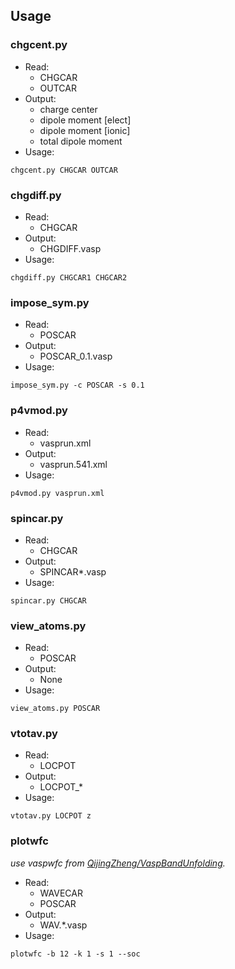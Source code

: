 ## Usage
### chgcent.py
- Read:
  - CHGCAR
  - OUTCAR
- Output:
  - charge center
  - dipole moment [elect]
  - dipole moment [ionic]
  - total dipole moment
- Usage:
```
chgcent.py CHGCAR OUTCAR
```

### chgdiff.py
- Read:
  - CHGCAR
- Output:
  - CHGDIFF.vasp
- Usage:
```
chgdiff.py CHGCAR1 CHGCAR2
```

### impose_sym.py
- Read:
  - POSCAR
- Output:
  - POSCAR_0.1.vasp
- Usage:
```
impose_sym.py -c POSCAR -s 0.1
```

### p4vmod.py
- Read:
  - vasprun.xml
- Output:
  - vasprun.541.xml
- Usage:
```
p4vmod.py vasprun.xml
```

### spincar.py
- Read:
  - CHGCAR
- Output:
  - SPINCAR*.vasp
- Usage:
```
spincar.py CHGCAR
```

### view_atoms.py
- Read:
  - POSCAR
- Output:
  - None
- Usage:
```
view_atoms.py POSCAR
```

### vtotav.py
- Read:
  - LOCPOT
- Output:
  - LOCPOT_*
- Usage:
```
vtotav.py LOCPOT z
```

### plotwfc
*use vaspwfc from [QijingZheng/VaspBandUnfolding](https://github.com/QijingZheng/VaspBandUnfolding/blob/master/vaspwfc.py).*
- Read:
  - WAVECAR
  - POSCAR
- Output:
  - WAV.*.vasp
- Usage:
```
plotwfc -b 12 -k 1 -s 1 --soc
```
